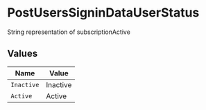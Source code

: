 # PostUsersSigninDataUserStatus

String representation of subscriptionActive


## Values

| Name       | Value      |
| ---------- | ---------- |
| `Inactive` | Inactive   |
| `Active`   | Active     |